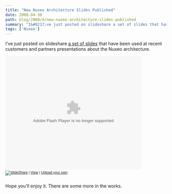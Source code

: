 ```yaml
---
title: "New Nuxeo Architecture Slides Published"
date: 2008-04-30
path: blog/2008/4/new-nuxeo-architecture-slides-published
summary: "I&#8217;ve just posted on slideshare a set of slides that have been used at recent customers and partners presentations about the Nuxeo architecture."
tags: ['Nuxeo']
---
```


<p>I&#8217;ve just posted on slideshare <a href="http://www.slideshare.net/sfermigier/nuxeo-ecm-architecture-overview-may-2008/">a set of slides</a> that have been used at recent customers and partners presentations about the Nuxeo architecture.</p><div style="width:425px;text-align:left" id="__ss_381608"><object style="margin:0px" width="425" height="355"><param name="movie" value="http://static.slideshare.net/swf/ssplayer2.swf?doc=01-nuxeo-ep-5-at-overview-1209566768164008-8"><param name="allowFullScreen" value="true"><param name="allowScriptAccess" value="always"><embed src="http://static.slideshare.net/swf/ssplayer2.swf?doc=01-nuxeo-ep-5-at-overview-1209566768164008-8" type="application/x-shockwave-flash" allowscriptaccess="always" allowfullscreen="true" width="425" height="355"></embed></object><div style="font-size:11px;font-family:tahoma,arial;height:26px;padding-top:2px;"><a href="http://www.slideshare.net/?src=embed"><img src="http://static.slideshare.net/swf/logo_embd.png" style="border:0px none;margin-bottom:-5px" alt="SlideShare"></a> | <a href="http://www.slideshare.net/sfermigier/nuxeo-ecm-architecture-overview-may-2008?src=embed" title="View 'Nuxeo ECM - Architecture Overview - May 2008' on SlideShare">View</a> | <a href="http://www.slideshare.net/upload?src=embed">Upload your own</a></div></div><p>Hope you&#8217;ll enjoy it. There are some more in the works.</p> 

